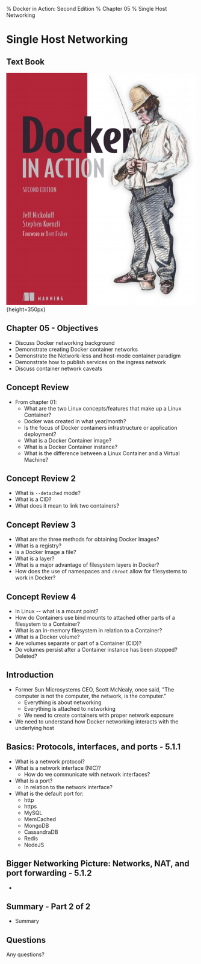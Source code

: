 % Docker in Action: Second Edition
% Chapter 05
% Single Host Networking

# Single Host Networking

## Text Book

![*itmt 495/595 textbook*](images/cover.png "Docker In Action V2 Book Cover Image"){height=350px}

## Chapter 05 - Objectives

- Discuss Docker networking background
- Demonstrate creating Docker container networks
- Demonstrate the Network-less and host-mode container paradigm
- Demonstrate how to publish services on the ingress network
- Discuss container network caveats

## Concept Review

- From chapter 01:
  - What are the two Linux concepts/features that make up a Linux Container?
  - Docker was created in what year/month?
  - Is the focus of Docker containers infrastructure or application deployment?
  - What is a Docker Container image?
  - What is a Docker Container instance?
  - What is the difference between a Linux Container and a Virtual Machine?

## Concept Review 2

- What is `--detached` mode?
- What is a CID?
- What does it mean to link two containers?

## Concept Review 3

- What are the three methods for obtaining Docker Images?
- What is a registry?
- Is a Docker Image a file?
- What is a layer?
- What is a major advantage of filesystem layers in Docker?
- How does the use of namespaces and `chroot` allow for filesystems to work in Docker?

## Concept Review 4

- In Linux -- what is a mount point?
- How do Containers use bind mounts to attached other parts of a filesystem to a Container?
- What is an in-memory filesystem in relation to a Container?
- What is a Docker volume?
- Are volumes separate or part of a Container (CID)?
- Do volumes persist after a Container instance has been stopped?  Deleted?

## Introduction

- Former Sun Microsystems CEO, Scott McNealy, once said, "The computer is not the computer, the network, is the computer."
  - Everything is about networking
  - Everything is attached to networking
  - We need to create containers with proper network exposure
- We need to understand how Docker networking interacts with the underlying host

## Basics: Protocols, interfaces, and ports - 5.1.1

- What is a network protocol?
- What is a network interface (NIC)?
  - How do we communicate with network interfaces?
- What is a port?
  - In relation to the network interface?
- What is the default port for:
  - http
  - https
  - MySQL
  - MemCached
  - MongoDB
  - CassandraDB
  - Redis
  - NodeJS

## Bigger Networking Picture: Networks, NAT, and port forwarding - 5.1.2

- 


## Summary - Part 2 of 2

- Summary

## Questions

Any questions?
